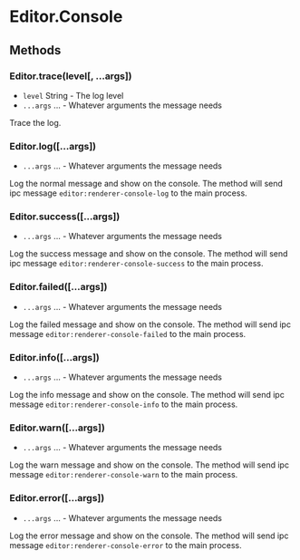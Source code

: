 # Editor.Console

## Methods

### Editor.trace(level[, ...args])

 - `level` String - The log level
 - `...args` ... - Whatever arguments the message needs

Trace the log.

### Editor.log([...args])

 - `...args` ... - Whatever arguments the message needs

Log the normal message and show on the console.
The method will send ipc message `editor:renderer-console-log` to the main process.

### Editor.success([...args])

 - `...args` ... - Whatever arguments the message needs

Log the success message and show on the console.
The method will send ipc message `editor:renderer-console-success` to the main process.

### Editor.failed([...args])

 - `...args` ... - Whatever arguments the message needs

Log the failed message and show on the console.
The method will send ipc message `editor:renderer-console-failed` to the main process.

### Editor.info([...args])

 - `...args` ... - Whatever arguments the message needs

Log the info message and show on the console.
The method will send ipc message `editor:renderer-console-info` to the main process.

### Editor.warn([...args])

 - `...args` ... - Whatever arguments the message needs

Log the warn message and show on the console.
The method will send ipc message `editor:renderer-console-warn` to the main process.

### Editor.error([...args])

 - `...args` ... - Whatever arguments the message needs

Log the error message and show on the console.
The method will send ipc message `editor:renderer-console-error` to the main process.
